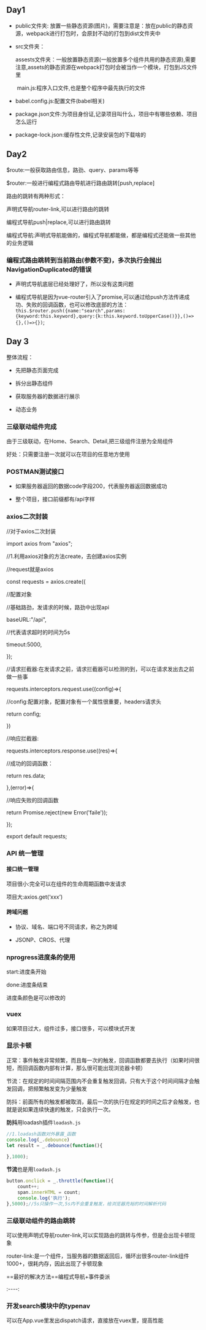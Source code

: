 ## Day1

- public文件夹: 放置一些静态资源(图片)，需要注意是：放在public的静态资源，webpack进行打包时，会原封不动的打包到dist文件夹中

- src文件夹：

  ​	assests文件夹：一般放置静态资源(一般放置多个组件共用的静态资源),需要注意,assets的静态资源在webpack打包时会被当作一个模块，打包到JS文件里

  ​	main.js:程序入口文件,也是整个程序中最先执行的文件

- babel.config.js:配置文件(babel相关)

- package.json文件:为项目身份证,记录项目叫什么，项目中有哪些依赖、项目怎么运行

- package-lock.json:缓存性文件,记录安装包的下载啥的

## Day2

$route:一般获取路由信息，路劲、query、params等等

$router:一般进行编程式路由导航进行路由跳转[push,replace]



路由的跳转有两种形式：

声明式导航router-link,可以进行路由的跳转

编程式导航push|replace,可以进行路由跳转



编程式导航:声明式导航能做的，编程式导航都能做，都是编程式还能做一些其他的业务逻辑

### 编程式路由跳转到当前路由(参数不变)，多次执行会抛出NavigationDuplicated的错误

- 声明式导航底层已经处理好了，所以没有这类问题

- 编程式导航是因为vue-router引入了promise,可以通过给push方法传递成功、失败的回调函数，也可以修改底部的方法：`this.$router.push({name:"search",params:{keyword:this.keyword},query:{k:this.keyword.toUpperCase()}},()=>{},()=>{})`;

## Day 3

整体流程：

- 先把静态页面完成

- 拆分出静态组件

- 获取服务器的数据进行展示

- 动态业务

### 三级联动组件完成

由于三级联动，在Home、Search、Detail,把三级组件注册为全局组件

好处：只需要注册一次就可以在项目的任意地方使用

### POSTMAN测试接口

- 如果服务器返回的数据code字段200，代表服务器返回数据成功

- 整个项目，接口前缀都有/api字样

### axios二次封装

//对于axios二次封装

import axios from "axios";



//1.利用axios对象的方法create，去创建axios实例

//request就是axios

const requests = axios.create({

  //配置对象

  //基础路劲，发请求的时候，路劲中出现api

  baseURL:"/api",

  //代表请求超时的时间为5s

  timeout:5000,

});



//请求拦截器:在发请求之前，请求拦截器可以检测的到，可以在请求发出去之前做一些事

requests.interceptors.request.use((config)=>{

  //config:配置对象，配置对象有一个属性很重要，headers请求头

  return config;

})



//响应拦截器:

requests.interceptors.response.use((res)=>{

  //成功的回调函数：

  return res.data;

},(error)=>{

  //响应失败的回调函数

  return Promise.reject(new Error('faile'));

});



export default requests;

### API 统一管理

#### 接口统一管理

项目很小:完全可以在组件的生命周期函数中发请求

项目大:axios.get(‘xxx’)

#### 跨域问题

- 协议、域名、端口号不同请求，称之为跨域

- JSONP、CROS、代理

### nprogress进度条的使用

start:进度条开始

done:进度条结束

进度条颜色是可以修改的

### vuex

如果项目过大，组件过多，接口很多，可以模块式开发

### 显示卡顿

正常：事件触发非常频繁，而且每一次的触发，回调函数都要去执行（如果时间很短，而回调函数内部有计算，那么很可能出现浏览器卡顿）

节流：在规定的时间间隔范围内不会重复触发回调，只有大于这个时间间隔才会触发回调，把频繁触发变为少量触发

防抖：前面所有的触发都被取消，最后一次的执行在规定的时间之后才会触发，也就是说如果连续快速的触发，只会执行一次。

**防抖**用loadash插件`loadash.js`

```javascript
//1.loadash函数对外暴露_函数
console.log(_.debounce)
let result = _.debounce(function(){
    
},1000);

```

**节流**也是用`loadash.js`

```js
button.onclick = _.throttle(function(){
    count++;
    span.innerHTML = count;
    console.log('执行');
},5000);//5s只操作一次,5s内不会重复触发，给浏览器充裕的时间解析代码
```



### 三级联动组件的路由跳转

可以使用声明式导航router-link,可以实现路由的跳转与传参，但是会出现卡顿现象

router-link:是一个组件，当服务器的数据返回后，循环出很多router-link组件1000+，很耗内存，因此出现了卡顿现象

==最好的解决方法==编程式导航+事件委派

:----:

### 开发search模块中的typenav

可以在App.vue里发出dispatch请求，直接放在vuex里，提高性能
